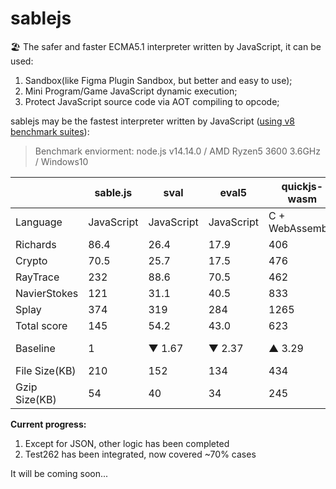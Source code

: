 # sablejs
🏖️ The safer and faster ECMA5.1 interpreter written by JavaScript, it can be used:
1. Sandbox(like Figma Plugin Sandbox, but better and easy to use);
2. Mini Program/Game JavaScript dynamic execution;
3. Protect JavaScript source code via AOT compiling to opcode;

sablejs may be the fastest interpreter written by JavaScript ([using v8 benchmark suites](https://github.com/mozilla/arewefastyet/tree/master/benchmarks/v8-v7)):

> Benchmark enviorment: node.js v14.14.0 / AMD Ryzen5 3600 3.6GHz / Windows10

|     | sable.js  | sval  | eval5  | quickjs-wasm  | mujs  |
|  ----  | ----  | ----  | ----  | ----  | ----  |
| Language  | JavaScript | JavaScript | JavaScript | C + WebAssembly | C |
| Richards  | 86.4 | 26.4 | 17.9 | 406 | 187 |
| Crypto  | 70.5 | 25.7 | 17.5 | 476 | 113 |
| RayTrace  | 232 | 88.6 | 70.5 | 462 | 392 |
| NavierStokes  | 121 | 31.1 | 40.5 | 833 | 109 |
| Splay  | 374 | 319 | 284 | 1265 | 36.7 |
| Total score  | 145 | 54.2 | 43.0 | 623 | 167 |
| Baseline  | 1 |  ▼ 1.67 | ▼ 2.37 | ▲ 3.29 | ▲ 0.15 |
| File Size(KB)  | 210 | 152 | 134 | 434 | - |
| Gzip Size(KB) | 54 | 40 | 34 | 245 | - |

**Current progress:**
1. Except for JSON, other logic has been completed
2. Test262 has been integrated, now covered ~70% cases

It will be coming soon...
